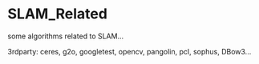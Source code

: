 # SLAM_Related
some algorithms related to SLAM...

3rdparty: 
ceres, g2o, googletest, opencv, pangolin, pcl, sophus, DBow3...
